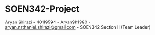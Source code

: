 # SOEN342-Project
Aryan Shirazi - 40119594 - AryanSh1380 - aryan.nathaniel.shirazi@gmail.com - SOEN342 Section II (Team Leader)
